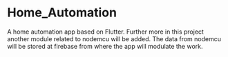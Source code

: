 # Home_Automation
A home automation app based on Flutter.
Further more in this project another module related to nodemcu will be added.
The data from nodemcu will be stored at firebase from where the app will modulate the work.

